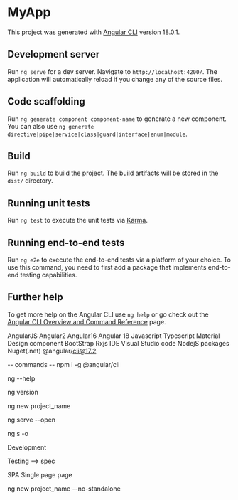 # MyApp

This project was generated with [Angular CLI](https://github.com/angular/angular-cli) version 18.0.1.

## Development server

Run `ng serve` for a dev server. Navigate to `http://localhost:4200/`. The application will automatically reload if you change any of the source files.

## Code scaffolding

Run `ng generate component component-name` to generate a new component. You can also use `ng generate directive|pipe|service|class|guard|interface|enum|module`.

## Build

Run `ng build` to build the project. The build artifacts will be stored in the `dist/` directory.

## Running unit tests

Run `ng test` to execute the unit tests via [Karma](https://karma-runner.github.io).

## Running end-to-end tests

Run `ng e2e` to execute the end-to-end tests via a platform of your choice. To use this command, you need to first add a package that implements end-to-end testing capabilities.

## Further help

To get more help on the Angular CLI use `ng help` or go check out the [Angular CLI Overview and Command Reference](https://angular.dev/tools/cli) page.


AngularJS
Angular2
Angular16
Angular 18 
Javascript
Typescript
Material Design component
BootStrap
Rxjs 
IDE Visual Studio code
NodejS packages  Nuget(.net)
@angular/cli@17.2

-- commands --
npm i -g @angular/cli

ng --help

ng version

ng new project_name

ng serve --open

ng s -o

Development

Testing ==> spec

SPA Single page page

ng new project_name --no-standalone
